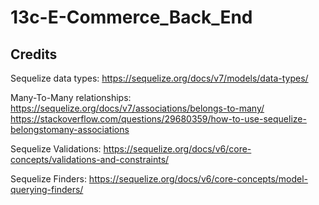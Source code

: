# 13c-E-Commerce_Back_End

## Credits

Sequelize data types:
https://sequelize.org/docs/v7/models/data-types/

Many-To-Many relationships:
https://sequelize.org/docs/v7/associations/belongs-to-many/
https://stackoverflow.com/questions/29680359/how-to-use-sequelize-belongstomany-associations

Sequelize Validations:
https://sequelize.org/docs/v6/core-concepts/validations-and-constraints/

Sequelize Finders:
https://sequelize.org/docs/v6/core-concepts/model-querying-finders/